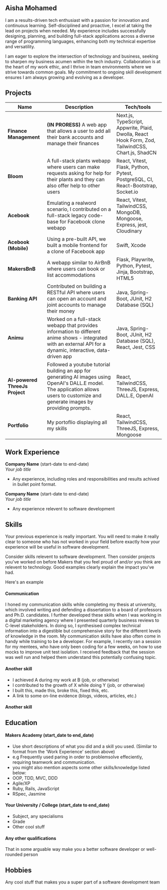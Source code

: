 ## Aisha Mohamed

I am a results-driven tech enthusiast with a passion for innovation and continuous learning. Self-disciplined and proactive, I excel at taking the lead on projects when needed. My experience includes successfully designing, planning, and building full-stack applications across a diverse range of programming languages, enhancing both my technical expertise and versatility.

I am eager to explore the intersection of technology and business, seeking to sharpen my business acumen within the tech industry. Collaboration is at the heart of my work ethic, and I thrive in team environments where we strive towards common goals. My commitment to ongoing skill development ensures I am always growing and evolving as a developer.

## Projects

| Name                         | Description       | Tech/tools        |
| ---------------------------- | ----------------- | ----------------- |
| **Finance Management** | **(IN PRORESS)** A web app that allows a user to add all their bank accounts and manage their finances  | Next.js, TypeScript, Appwrite, Plaid, Dwolla, React Hook Form, Zod, TailwindCSS, Chart.js, ShadCN             |
| **Bloom**            | A full-stack plants webapp where users can make requests asking for help for their plants and they can also offer help to other users | React, Vitest, Flask, Python, Pytest, PostgreSQL, CI, React-Bootstrap, Socket.io|
| **Acebook** | Emulating a realword scenario, I contributed on a full-stack legacy code-base for Facebook clone webapp | React, Vitest, TailwindCSS, MongoDB, Mongoose, Express, jest, Cloudinary          |
| **Acebook (Mobile)** | Using a pre-built API, we built a mobile frontend for a clone of Facebook app | Swift, Xcode               |
| **MakersBnB** | A webapp similar to AirBnB where users can book or list accommodations  | Flask, Playwrite, Python, Pytest, Jinja, Bootstrap, HTML5             |
| **Banking API** | Contributed on building a RESTful API where users can open an account and joint accounts to manage their money  | Java, Spring-Boot, JUnit, H2 Database (SQL)   |
| **Animu** | Worked on a full-stack webapp that provides information to different anime shows - integrated with an external API for a dynamic, interactive, data-driven app | Java, Spring-Boot, JUnit, H2 Database (SQL), React, Jest, CSS             |
| **AI-powered ThreeJs Project** | Followed a youtube tutorial building an app for generating AI images using OpenAI's DALL.E model. The application allows users to customize and generate images by providing prompts.  | React, TailwindCSS, ThreeJS, Express, DALL.E, OpenAI               |
| **Portfolio** | My portoflio displaying all my skills | React, TailwindCSS, ThreeJS, Express, Mongoose               |

## Work Experience

**Company Name** (start-date to end-date)  
_Your job title_

- Any experience, including roles and responsibilities and results achived in bullet point format.

**Company Name** (start-date to end-date)  
_Your job title_

- Any experience relevent to software development

## Skills

Your previous experience is really important. You will need to make it really clear to someone who has not worked in your field before exactly how your experience will be useful in software development.

Consider skills relevent to software development. Then consider projects you've worked on before Makers that you feel proud of and/or you think are relevent to technology. Good examples clearly explain the impact you've had. 


Here's an example

#### Communication
I honed my communication skills while completing my thesis at university, which involved writing and defending a dissertation to a board of professors and Ph.D. candidates. I further developed these skills when I was working in a digital marketing agency where I presented quarterly business reviews to C-level stakeholders. In doing so, I synthesised complex technical information into a digestible but comprehensive story for the different levels of knowledge in the room. My communication skills have also often come in handy while training to be a developer. For example, I recently ran a session for my mentees, who have only been coding for a few weeks, on how to use mocks to improve unit test isolation. I received feedback that the session was well run and helped them understand this potentially confusing topic.

#### Another skill

- I achieved A during my work at B (job, or otherwise)
- I contributed to the growth of X while doing Y (job, or otherwise)
- I built this, made this, broke this, fixed this, etc.
- A link to some on-line evidence (blogs, videos, articles, etc.)

#### Another skill


## Education

#### Makers Academy (start_date to end_date)
- Use short descriptions of what you did and a skill you used. (Similar to format from the 'Work Experience' section above)
- e.g Frequently used paring in order to problemsolve effeciently, requiring teamwork and communication.
- you might also mention aspects some other skills/knowledge listed below: 
- OOP, TDD, MVC, DDD
- Agile/XP
- Ruby, Rails, JavaScript
- RSpec, Jasmine

#### Your University / College (start_date to end_date)

- Subject, any specialisms
- Grade
- Other cool stuff

#### Any other qualifications

That in some arguable way make you a better software developer or well-rounded person

## Hobbies

Any cool stuff that makes you a super part of a software development team
